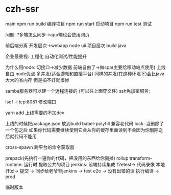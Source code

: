 # czh-ssr
main
npm run build 编译项目
npm run start 启动项目
npm run test 测试

问题:
    ?多端怎么同步->app端也会使用网页


前后端分离  开发层次->webapp node uii      项目层次 build java

企业最重视:
    工程化
    自动化测试/性能提升

为什么用node:
    切接口->减少数据
    前端自由了->做spa(主要给移动站点使用)
    上线自由
    node优点  多并发(适合游戏和直播平台)  同样的并发(在这种环境下)会比java大大的省内存   但是搞不好就很惨

samba服务器可以建一个远程连接的   (可以往上面穿文件)
ssh免加密服务:

lsof -i tcp:8081   修改端口



yarn add 上线需要的不加dev

上线的时候把package.json 放到build
babel-polyfill 兼容老代码
lock: 当删除了一个包之后  如果你代码需要继续使用它会从你的缓存里面读到不会因为你删除之后就代码不能用

cross-spawn
跨平台的命令获取器

prepack(先执行一遍你的代码，把没用的东西给你删掉)  rollup
transform-runtime: 运行时  提取公共的项目
jenkins: 前端持续集成
f2etest-> 代码录像
本地开发-> 提交 -> 同步给老爷爷jenkins -> test e2e -> 没有出错的话  执行编译 -> prod

临时版本